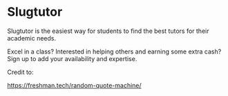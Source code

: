# Slugtutor

Slugtutor is the easiest way for students to find the best tutors for their academic needs.

Excel in a class? Interested in helping others and earning some extra cash? Sign up to add your availability and expertise.



Credit to: 

https://freshman.tech/random-quote-machine/
